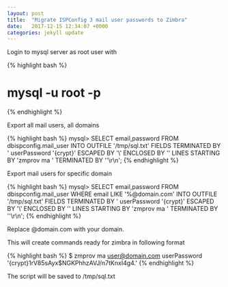 ```yaml
---
layout: post
title:  "Migrate ISPConfig 3 mail user passwords to Zimbra"
date:   2017-12-15 12:34:07 +0000
categories: jekyll update
---
```


Login to mysql server as root user with

{% highlight bash %}
# mysql -u root -p
{% endhighlight %}

Export all mail users, all domains

{% highlight bash %}
mysql> SELECT email,password FROM dbispconfig.mail_user INTO OUTFILE '/tmp/sql.txt' FIELDS TERMINATED BY ' userPassword \'{crypt}' ESCAPED BY '\\' ENCLOSED BY '' LINES STARTING BY 'zmprov ma ' TERMINATED BY '\'\r\n';
{% endhighlight %}

Export mail users for specific domain

{% highlight bash %}
mysql> SELECT email,password FROM dbispconfig.mail_user WHERE email LIKE '%@domain.com' INTO OUTFILE '/tmp/sql.txt' FIELDS TERMINATED BY ' userPassword \'{crypt}' ESCAPED BY '\\' ENCLOSED BY '' LINES STARTING BY 'zmprov ma ' TERMINATED BY '\'\r\n';
{% endhighlight %}

Replace @domain.com with your domain.

This will create commands ready for zimbra in following format

{% highlight bash %}
$ zmprov ma user@domain.com userPassword '{crypt}$1$rV85sAyx$NGKPhhzAVJ/n7tKnxI4g4.'
{% endhighlight %}

The script will be saved to /tmp/sql.txt
